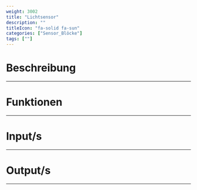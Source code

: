 ```yaml
---
weight: 3002
title: "Lichtsensor"
description: ""
titleIcon: "fa-solid fa-sun"
categories: ["Sensor_Blöcke"]
tags: [""]
---
```



# Beschreibung
---

# Funktionen
---

# Input/s
---

# Output/s
---
